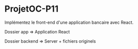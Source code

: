 # ProjetOC-P11
Implémentez le front-end d'une application bancaire avec React.


Dossier app => Application React

Dossier backend => Server + fichiers originels
